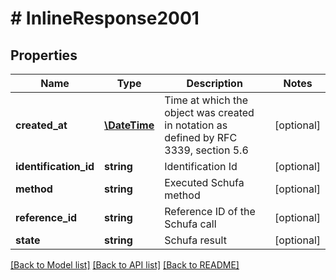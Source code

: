 # # InlineResponse2001

## Properties

Name | Type | Description | Notes
------------ | ------------- | ------------- | -------------
**created_at** | [**\DateTime**](\DateTime.md) | Time at which the object was created in notation as defined by RFC 3339, section 5.6 | [optional] 
**identification_id** | **string** | Identification Id | [optional] 
**method** | **string** | Executed Schufa method | [optional] 
**reference_id** | **string** | Reference ID of the Schufa call | [optional] 
**state** | **string** | Schufa result | [optional] 

[[Back to Model list]](../../README.md#documentation-for-models) [[Back to API list]](../../README.md#documentation-for-api-endpoints) [[Back to README]](../../README.md)



